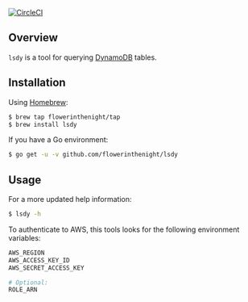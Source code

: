 [![CircleCI](https://circleci.com/gh/flowerinthenight/lsdy/tree/master.svg?style=svg)](https://circleci.com/gh/flowerinthenight/lsdy/tree/master)

## Overview

`lsdy` is a tool for querying [DynamoDB](https://aws.amazon.com/dynamodb/) tables.

## Installation

Using [Homebrew](https://brew.sh/):
```bash
$ brew tap flowerinthenight/tap
$ brew install lsdy
```

If you have a Go environment:
```bash
$ go get -u -v github.com/flowerinthenight/lsdy
```

## Usage
For a more updated help information:
```bash
$ lsdy -h
```

To authenticate to AWS, this tools looks for the following environment variables:
```bash
AWS_REGION
AWS_ACCESS_KEY_ID
AWS_SECRET_ACCESS_KEY

# Optional:
ROLE_ARN
```
